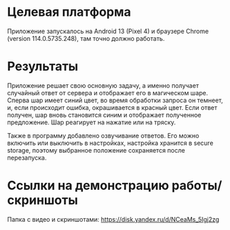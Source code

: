 # Целевая платформа

Приложение запускалось на Android 13 (Pixel 4) и браузере Chrome (version 114.0.5735.248), там точно должно работать.

# Результаты

Приложение решает свою основную задачу, а именно получает случайный ответ от сервера и отображает его в магическом шаре. Сперва шар имеет синий цвет, во время обработки запроса он темнеет, и, если происходит ошибка, окрашивается в красный цвет. Если ответ получен, шар вновь становится синим и отображает полученное предложение. Шар реагирует на нажатие или на тряску.

Также в программу добавлено озвучивание ответов. Его можно включить или выключить в настройках, настройка хранится в secure storage, поэтому выбранное положение сохраняется после перезапуска.


# Ссылки на демонстрацию работы/скриншоты

Папка с видео и скриншотами: https://disk.yandex.ru/d/NCeaMs_5Igj2zg